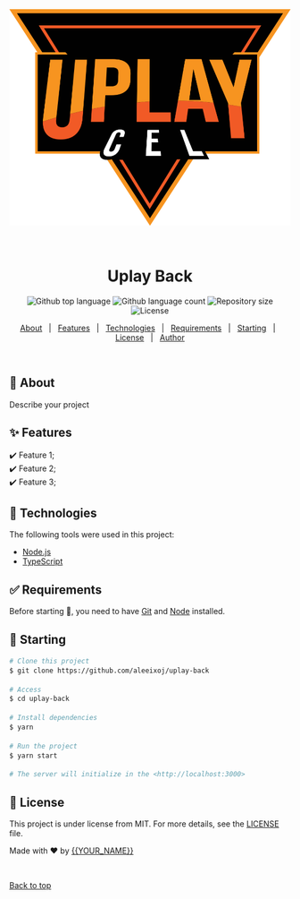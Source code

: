 <div align="center" id="top"> 
  <img src="./.github/app.svg" alt="Uplay Back" />

  &#xa0;

  <!-- <a href="https://uplayback.netlify.app">Demo</a> -->
</div>

<h1 align="center">Uplay Back</h1>

<p align="center">
  <img alt="Github top language" src="https://img.shields.io/github/languages/top/aleeixoj/uplay-back?color=56BEB8">

  <img alt="Github language count" src="https://img.shields.io/github/languages/count/aleeixoj/uplay-back?color=56BEB8">

  <img alt="Repository size" src="https://img.shields.io/github/repo-size/aleeixoj/uplay-back?color=56BEB8">

  <img alt="License" src="https://img.shields.io/github/license/aleeixoj/uplay-back?color=56BEB8">

  <!-- <img alt="Github issues" src="https://img.shields.io/github/issues/aleeixoj/uplay-back?color=56BEB8" /> -->

  <!-- <img alt="Github forks" src="https://img.shields.io/github/forks/aleeixoj/uplay-back?color=56BEB8" /> -->

  <!-- <img alt="Github stars" src="https://img.shields.io/github/stars/aleeixoj/uplay-back?color=56BEB8" /> -->
</p>

<!-- Status -->

<!-- <h4 align="center"> 
	🚧  Uplay Back 🚀 Under construction...  🚧
</h4> 

<hr> -->

<p align="center">
  <a href="#dart-about">About</a> &#xa0; | &#xa0; 
  <a href="#sparkles-features">Features</a> &#xa0; | &#xa0;
  <a href="#rocket-technologies">Technologies</a> &#xa0; | &#xa0;
  <a href="#white_check_mark-requirements">Requirements</a> &#xa0; | &#xa0;
  <a href="#checkered_flag-starting">Starting</a> &#xa0; | &#xa0;
  <a href="#memo-license">License</a> &#xa0; | &#xa0;
  <a href="https://github.com/aleeixoj" target="_blank">Author</a>
</p>

<br>

## :dart: About ##

Describe your project

## :sparkles: Features ##

:heavy_check_mark: Feature 1;\
:heavy_check_mark: Feature 2;\
:heavy_check_mark: Feature 3;

## :rocket: Technologies ##

The following tools were used in this project:

- [Node.js](https://nodejs.org/en/)
- [TypeScript](https://www.typescriptlang.org/)

## :white_check_mark: Requirements ##

Before starting :checkered_flag:, you need to have [Git](https://git-scm.com) and [Node](https://nodejs.org/en/) installed.

## :checkered_flag: Starting ##

```bash
# Clone this project
$ git clone https://github.com/aleeixoj/uplay-back

# Access
$ cd uplay-back

# Install dependencies
$ yarn

# Run the project
$ yarn start

# The server will initialize in the <http://localhost:3000>
```

## :memo: License ##

This project is under license from MIT. For more details, see the [LICENSE](LICENSE.md) file.


Made with :heart: by <a href="https://github.com/aleeixoj" target="_blank">{{YOUR_NAME}}</a>

&#xa0;

<a href="#top">Back to top</a>
